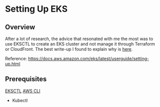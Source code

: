 # Setting Up EKS

## Overview

After a lot of research, the advice that resonated with me the most was to use EKSCTL to create an EKS cluster and not manage it through Terraform or CloudFront. The best write-up I found to explain why is [here](https://www.devops-nirvana.com/creating-a-kubernetes-cluster-on-aws-with-eksctl/).

Reference: https://docs.aws.amazon.com/eks/latest/userguide/setting-up.html

## Prerequisites

[EKSCTL](https://eksctl.io/installation/)
[AWS CLI](https://docs.aws.amazon.com/cli/latest/userguide/getting-started-install.html?ref=devops-nirvana.com)
- Kubectl

